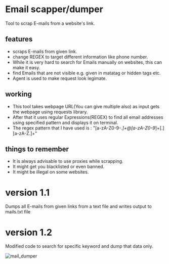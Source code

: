 # Email scapper/dumper
 
Tool to scrap E-mails from a website's link.

## features
- scraps E-mails from given link.
- change REGEX to target different information like phone number.
- While it is very hard to search for Emails manually on websites, this can make it easy.
- find Emails that are not visible e.g. given in matatag or hidden tags etc.
- Agent is used to make request look legimate.

## working

- This tool takes webpage URL(You can give multiple also) as input gets the webpage using requests library.
- After that it uses regular Expressions(REGEX) to find all email addresses using specified pattern and displays it on terminal.
- The regex pattern that I have used is : "[a-zA-Z0-9-_.]+@[a-zA-Z0-9_]+[.][a-zA-Z.]+"

## things to remember
- It is always advisable to use proxies while scrapping.
- It might get you blacklisted or even banned.
- It might be illegal on some websites.


# version 1.1

Dumps all E-mails from given links from a text file and writes output to mails.txt file


# version 1.2

Modified code to search for specific keyword and dump that data only.


![mail_dumper](https://github.com/shyam-chauhan/Offensive_python/assets/59696796/28322ce3-b844-4e33-b61c-ec7bfc98417c)

